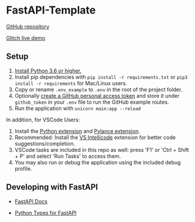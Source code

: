 # FastAPI-Template

[GitHub repository](https://github.com/biggestcookie/fastapi-template)

[Glitch live demo](https://glitch.com/~fastapi-template)

## Setup

1. [Install Python 3.6 or higher.](https://www.python.org/downloads/)
2. Install pip dependencies with `pip install -r requirements.txt`
   or `pip3 install -r requirements` for Mac/Linux users.
3. Copy or rename `.env_example` to `.env` in the root of the project folder.
4. Optionally [create a GitHub personal access token](https://docs.github.com/en/github/authenticating-to-github/creating-a-personal-access-token) and store it under `github_token` in your `.env` file to run the GitHub example routes.
5. Run the application with `uvicorn main:app --reload`

In addition, for VSCode Users:

1. Install the [Python extension](https://marketplace.visualstudio.com/items?itemName=ms-python.python)
   and [Pylance extension](https://marketplace.visualstudio.com/items?itemName=ms-python.vscode-pylance).
2. Recommended: Install the [VS Intellicode](https://marketplace.visualstudio.com/items?itemName=VisualStudioExptTeam.vscodeintellicode) extension for better code suggestions/completion.
3. VSCode tasks are included in this repo as well: press 'F1' or 'Ctrl + Shift + P' and select 'Run Tasks' to access them.
4. You may also run or debug the application using the included debug profile.

## Developing with FastAPI

- [FastAPI Docs](https://fastapi.tiangolo.com/)

- [Python Types for FastAPI](https://fastapi.tiangolo.com/python-types/)

